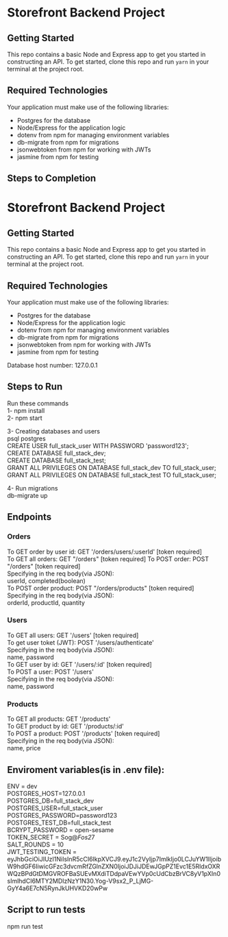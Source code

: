 # Storefront Backend Project

## Getting Started

This repo contains a basic Node and Express app to get you started in constructing an API. To get started, clone this repo and run `yarn` in your terminal at the project root.

## Required Technologies
Your application must make use of the following libraries:
- Postgres for the database
- Node/Express for the application logic
- dotenv from npm for managing environment variables
- db-migrate from npm for migrations
- jsonwebtoken from npm for working with JWTs
- jasmine from npm for testing

## Steps to Completion
# Storefront Backend Project

## Getting Started

This repo contains a basic Node and Express app to get you started in constructing an API. To get started, clone this repo and run `yarn` in your terminal at the project root.

## Required Technologies
Your application must make use of the following libraries:
- Postgres for the database
- Node/Express for the application logic
- dotenv from npm for managing environment variables
- db-migrate from npm for migrations
- jsonwebtoken from npm for working with JWTs
- jasmine from npm for testing

Database host number: 127.0.0.1  

## Steps to Run
Run these commands  
1- npm install  
2- npm start  

3- Creating databases and users  
    psql postgres  
    CREATE USER full_stack_user WITH PASSWORD 'password123';  
    CREATE DATABASE full_stack_dev;  
    CREATE DATABASE full_stack_test;  
    GRANT ALL PRIVILEGES ON DATABASE full_stack_dev TO full_stack_user;  
    GRANT ALL PRIVILEGES ON DATABASE full_stack_test TO full_stack_user;  

4- Run migrations  
db-migrate up   

## Endpoints
### Orders
To GET order by user id:  GET '/orders/users/:userId' [token required]  
To GET all orders:  GET "/orders"  [token required]
To POST order:  POST "/orders" [token required]  
    Specifying in the req body(via JSON):   
        userId, completed(boolean)  
To POST order product: POST "/orders/products" [token required]  
    Specifying in the req body(via JSON):  
        orderId, productId, quantity  

### Users
To GET all users:  GET '/users' [token required]   
To get user toket (JWT):  POST '/users/authenticate'  
    Specifying in the req body(via JSON):  
        name, password  
To GET user by id:  GET '/users/:id' [token required]  
To POST a user:  POST '/users'  
    Specifying in the req body(via JSON):  
        name, password  

### Products
To GET all products:  GET '/products'   
To GET product by id:  GET '/products/:id'  
To POST a product:  POST '/products' [token required]   
    Specifying in the req body(via JSON):  
        name, price   

## Enviroment variables(is in .env file):
ENV = dev  
POSTGRES_HOST=127.0.0.1  
POSTGRES_DB=full_stack_dev  
POSTGRES_USER=full_stack_user  
POSTGRES_PASSWORD=password123  
POSTGRES_TEST_DB=full_stack_test  
BCRYPT_PASSWORD = open-sesame  
TOKEN_SECRET = Sog@*Fos2*7  
SALT_ROUNDS = 10  
JWT_TESTING_TOKEN = eyJhbGciOiJIUzI1NiIsInR5cCI6IkpXVCJ9.eyJ1c2VyIjp7ImlkIjo0LCJuYW1lIjoibW9hdGF6IiwicGFzc3dvcmRfZGlnZXN0IjoiJDJiJDEwJGpPZ1Evc1E5RldxOXRWQzBPdGtDMGVROFBaSUEvMXdiTDdpaVEwYVp0cUdCbzBrVC8yV1pXIn0sImlhdCI6MTY2MDIzNzY1N30.Yog-V9sx2_P_LjMG-GyY4a6E7cN5RynJkUHVKD20wPw  


## Script to run tests
npm run test  

